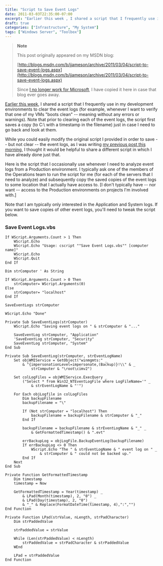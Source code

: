 ```yaml
---
title: "Script to Save Event Logs"
date: 2011-03-03T22:35:00-07:00
excerpt: "Earlier this week , I shared a script that I frequently use in my development environments to clear the event logs (for example, whenever I want to verify that one of my VMs \"boots clean\" -- meaning without any errors or warnings). Note that prior to..."
draft: true
categories: ["Infrastructure", "My System"]
tags: ["Windows Server", "Toolbox"]
---
```


> **Note**
>
> This post originally appeared on my MSDN blog:
>
> [http://blogs.msdn.com/b/jjameson/archive/2011/03/04/script-to-save-event-logs.aspx](http://blogs.msdn.com/b/jjameson/archive/2011/03/04/script-to-save-event-logs.aspx)
>
> Since [I no longer work for Microsoft](/blog/jjameson/2011/09/02/last-day-with-microsoft), I have copied it here in case that blog ever goes away.

[Earlier this week](/blog/jjameson/2011/03/01/script-to-clear-and-save-event-logs), I shared a script that I frequently use in my development environments to clear the event logs (for example, whenever I want to verify that one of my VMs "boots clean" -- meaning without any errors or warnings). Note that prior to clearing each of the event logs, the script first saves a copy (to C:\ with a timestamp in the filename) just in case I need to go back and look at them.

While you could easily modify the original script I provided in order to save -- but not clear -- the event logs, as I was writing [my previous post this morning](/blog/jjameson/2011/03/04/identifying-logon-failures-on-a-web-site), I thought it would be helpful to share a different script in which I have already done just that.

Here is the script that I occasionally use whenever I need to analyze event logs from a Production environment. I typically ask one of the members of the Operations team to run the script for me (for each of the servers that I need to analyze) and subsequently copy the saved copies of the event logs to some location that I actually have access to. [I don't typically have -- nor want -- access to the Production environments on projects I'm involved with.]

Note that I am typically only interested in the Application and System logs. If you want to save copies of other event logs, you'll need to tweak the script below.

### Save Event Logs.vbs

```
If WScript.Arguments.Count > 1 Then
    WScript.Echo
    WScript.Echo "Usage: cscript ""Save Event Logs.vbs"" [computer name]"
    WScript.Echo
    WScript.Quit
End If

Dim strComputer ' As String

If WScript.Arguments.Count > 0 Then
    strComputer= WScript.Arguments(0)
Else
    strComputer= "localhost"
End If

SaveEventLogs strComputer

WScript.Echo "Done"

Private Sub SaveEventLogs(strComputer)
    WScript.Echo "Saving event logs on " & strComputer & "..."

    SaveEventLog strComputer, "Application"
    'SaveEventLog strComputer, "Security"
    SaveEventLog strComputer, "System"
End Sub

Private Sub SaveEventLog(strComputer, strEventLogName)
    Set objWMIService = GetObject("winmgmts:" _
        & "{impersonationLevel=impersonate,(Backup)}!\\" & _
            strComputer & "\root\cimv2")

    Set colLogFiles = objWMIService.ExecQuery _
        ("Select * from Win32_NTEventLogFile where LogFileName='" _
            & strEventLogName & "'")

    For Each objLogfile in colLogFiles
        Dim backupFilename
        backupFilename = "\"

        If (Not strComputer = "localhost") Then
            backupFilename = backupFilename & strComputer & "_"
        End If

        backupFilename = backupFilename & strEventLogName & "_" _
            & GetFormattedTimestamp() & ".evt"

        errBackupLog = objLogFile.BackupEventLog(backupFilename)
        If errBackupLog <> 0 Then        
            WScript.Echo "The " & strEventLogName & " event log on " _
                & strComputer & " could not be backed up."
        End If
    Next
End Sub

Private Function GetFormattedTimestamp
    Dim timestamp
    timestamp = Now

    GetFormattedTimestamp = Year(timestamp) _
        & LPad(Month(timestamp), 2, "0") _
        & LPad(Day(timestamp), 2, "0") _
        & "_" & Replace(FormatDateTime(timestamp, 4),":","")
End Function

Private Function LPad(strValue, nLength, strPadCharacter)
    Dim strPaddedValue

    strPaddedValue = strValue

    While (Len(strPaddedValue) < nLength)
        strPaddedValue = strPadCharacter & strPaddedValue
    WEnd

    LPad = strPaddedValue
End Function
```

